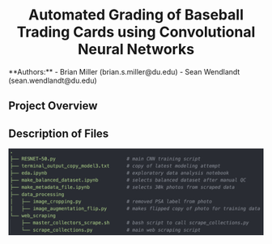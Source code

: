 <h1 align="center">Automated Grading of Baseball Trading Cards using Convolutional Neural Networks</h1>
**Authors:**  
- Brian Miller (brian.s.miller@du.edu)
- Sean Wendlandt (sean.wendlandt@du.edu)

## Project Overview

## Description of Files  

![alt text](https://github.com/BrianMillerS/trading_card_grading_capstone/blob/31fcde187ceea1c5c8a3efce8f694628e80596ab/tree_structure.png)
